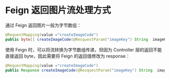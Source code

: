 # Feign 返回图片流处理方式

通过 Feign 返回图片一般为字节数组：

```java
@RequestMapping(value ="createImageCode")
public byte[] createImageCode(@ResquestParam("imageKey") String  imageKey{}
```

使用 Feign 时，可以将流转换为字节数组传递，但因为 Controller 层的返回不能直接返回 byte，因此需要将 Feign 的返回值修改为 response：

```java
@RequestMapping(value ="createImageCode")
public Response createImageCode(@ResquestParam("imageKey") String  imageKey{}
```

